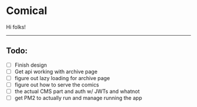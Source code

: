 # Comical

Hi folks!

---------

## Todo:

- [ ] Finish design
- [ ] Get api working with archive page
- [ ] figure out lazy loading for archive page
- [ ] figure out how to serve the comics
- [ ] the actual CMS part and auth w/ JWTs and whatnot
- [ ] get PM2 to actually run and manage running the app
